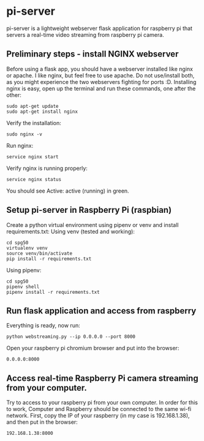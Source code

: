 # pi-server
pi-server is a lightweight webserver flask application for raspberry pi that servers a real-time video streaming from raspberry pi camera.

## Preliminary steps - install NGINX webserver
Before using a flask app, you should have a webserver installed like nginx or apache. I like nginx, but feel free to use apache. Do not use/install both, as you might experience the two webservers fighting for ports :D. Installing nginx is easy, open up the terminal and run these commands, one after the other:
```
sudo apt-get update
sudo apt-get install nginx
````
Verify the installation:
```
sudo nginx -v
````
Run nginx:
```
service nginx start
```
Verify nginx is running properly:
```
service nginx status
```
You should see Active: active (running) in green.


## Setup pi-server in Raspberry Pi (raspbian)
Create a python virtual environment using pipenv or venv and install requirements.txt: 
Using venv (tested and working):
```
cd spg50
virtualenv venv
source venv/bin/activate
pip install -r requirements.txt
```
Using pipenv:
```
cd spg50
pipenv shell
pipenv install -r requirements.txt
```

## Run flask application and access from raspberry
Everything is ready, now run:
```
python webstreaming.py --ip 0.0.0.0 --port 8000
```
Open your raspberry pi chromium browser and put into the browser:
```
0.0.0.0:8000
```

## Access real-time Raspberry Pi camera streaming from your computer.
Try to access to your raspberry pi from your own computer. In order for this to work, Computer and Raspberry should be connected to the same wi-fi network. First, copy the IP of your raspberry (in my case is 192.168.1.38), and then put in the browser:
```
192.168.1.38:8000
```

